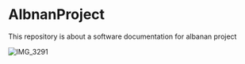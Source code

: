# AlbnanProject
This repository is about a software documentation for albanan project

![IMG_3291](https://github.com/6lina/AlbnanProject/assets/120276705/c3083d3c-ebf6-483b-9c7b-9ea5ccb4d755)

